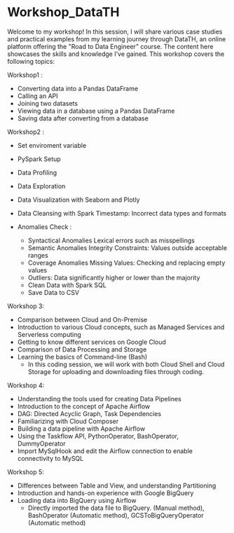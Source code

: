 # Workshop_DataTH
Welcome to my workshop! In this session, I will share various case studies and practical examples from my learning journey through DataTH, an online platform offering the "Road to Data Engineer" course. The content here showcases the skills and knowledge I’ve gained. This workshop covers the following topics:

Workshop1 :
  - Converting data into a Pandas DataFrame
  - Calling an API
  -  Joining two datasets
  - Viewing data in a database using a Pandas DataFrame
  - Saving data after converting from a database

Workshop2 :
  - Set enviroment variable
  - PySpark Setup
  - Data Profiling
  - Data Exploration
  - Data Visualization with Seaborn and Plotly
  - Data Cleansing with Spark
    Timestamp: Incorrect data types and formats

  - Anomalies Check :
    -  Syntactical Anomalies
       Lexical errors such as misspellings
    -  Semantic Anomalies
       Integrity Constraints: Values outside acceptable ranges
    -  Coverage Anomalies
       Missing Values: Checking and replacing empty values
    -  Outliers: Data significantly higher or lower than the majority
    -  Clean Data with Spark SQL
    -  Save Data to CSV

Workshop 3:

  - Comparison between Cloud and On-Premise
  - Introduction to various Cloud concepts, such as Managed Services and Serverless computing
  - Getting to know different services on Google Cloud
  - Comparison of Data Processing and Storage
  - Learning the basics of Command-line (Bash)
    - In this coding session, we will work with both Cloud Shell and Cloud Storage for uploading and downloading files through coding.

Workshop 4:
  - Understanding the tools used for creating Data Pipelines
  - Introduction to the concept of Apache Airflow
  - DAG: Directed Acyclic Graph, Task Dependencies
  - Familiarizing with Cloud Composer
  - Building a data pipeline with Apache Airflow
  - Using the Taskflow API, PythonOperator, BashOperator, DummyOperator
  - Import MySqlHook and edit the Airflow connection to enable connectivity to MySQL

Workshop 5:
  - Differences between Table and View, and understanding Partitioning
  - Introduction and hands-on experience with Google BigQuery
  - Loading data into BigQuery using Airflow
      - Directly imported the data file to BigQuery. (Manual method), BashOperator (Automatic method), GCSToBigQueryOperator (Automatic method)


   
